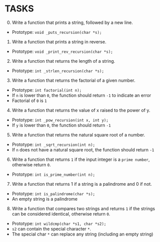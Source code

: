 
# TASKS

0. Write a function that prints a string, followed by a new line.
  - Prototype: `void _puts_recursion(char *s);`
1. Write a function that prints a string in reverse.
  - Prototype: `void _print_rev_recursion(char *s);`
2. Write a function that returns the length of a string.
  - Prototype: `int _strlen_recursion(char *s);`
3. Write a function that returns the factorial of a given number.
  - Prototype: `int factorial(int n);`
  - If `n` is lower than `0`, the function should return `-1` to indicate an error
  - Factorial of `0` is `1`
4. Write a function that returns the value of x raised to the power of y.
  - Prototype: `int _pow_recursion(int x, int y);`
  - If `y` is lower than `0`, the function should return `-1`
5. Write a function that returns the natural square root of a number.
  - Prototype: `int _sqrt_recursion(int n);`
  - If `n` does not have a natural square root, the function should return `-1`
6. Write a function that returns `1` if the input integer is a `prime number`, otherwise return `0`.
  - Prototype: `int is_prime_number(int n);`
7. Write a function that returns 1 if a string is a palindrome and 0 if not.
  - Prototype: `int is_palindrome(char *s);`
  - An empty string is a palindrome
8. Write a function that compares two strings and returns `1` if the strings can be considered identical, otherwise return `0`.
  - Prototype: `int wildcmp(char *s1, char *s2);`
  - `s2` can contain the special character `*`.
  - The special char `*` can replace any string (including an empty string)
